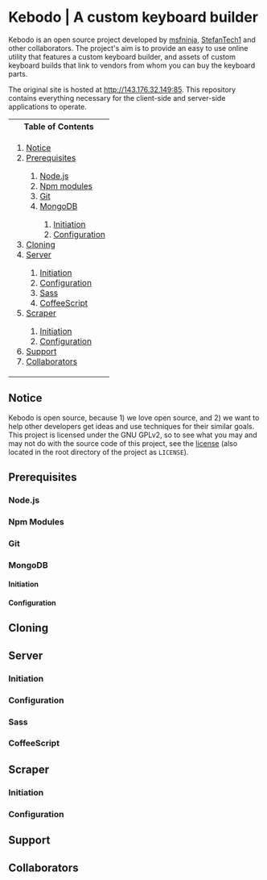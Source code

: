 # Kebodo | A custom keyboard builder

Kebodo is an open source project developed by [msfninja](https://github.com/msfninja), [StefanTech1](https://github.com/StefanTech1) and other collaborators. The project's aim is to provide an easy to use online utility that features a custom keyboard builder, and assets of custom keyboard builds that link to vendors from whom you can buy the keyboard parts.

The original site is hosted at http://143.176.32.149:85. This repository contains everything necessary for the client-side and server-side applications to operate.

<table>
	<tr>
		<th>Table of Contents</th>
	</tr>
	<tr>
		<td>
			<ol>
				<li><a href="#notice">Notice</a></li>
				<li><a href="#prerequisites">Prerequisites</a></li>
				<ol>
					<li><a href="#nodejs">Node.js</a></li>
					<li><a href="#npm-modules">Npm modules</a></li>
					<li><a href="#git">Git</a></li>
					<li><a href="#mongodb">MongoDB</a></li>
					<ol>
						<li><a href="#">Initiation</a></li>
						<li><a href="#">Configuration</a></li>
					</ol>
				</ol>
				<li><a href="#cloning">Cloning</a></li>
				<li><a href="#server">Server</a></li>
				<ol>
					<li><a href="#">Initiation</a></li>
					<li><a href="#">Configuration</a></li>
					<li><a href="#">Sass</a></li>
					<li><a href="#">CoffeeScript</a></li>
				</ol>
				<li><a href="#">Scraper</a></li>
				<ol>
					<li><a href="#">Initiation</a></li>
					<li><a href="#">Configuration</a></li>
				</ol>
				<li><a href="#collaborators">Support</a></li>
				<li><a href="#collaborators">Collaborators</a></li>
			</ol>
		</td>
	</tr>
</table>

## Notice

Kebodo is open source, because 1) we love open source, and 2) we want to help other developers get ideas and use techniques for their similar goals. This project is licensed under the GNU GPLv2, so to see what you may and may not do with the source code of this project, see the [license](https://github.com/msfninja/kebodo/blob/main/LICENSE) (also located in the root directory of the project as `LICENSE`).

## Prerequisites

### Node.js

### Npm Modules

### Git

### MongoDB

#### Initiation

#### Configuration

## Cloning

## Server

### Initiation

### Configuration

### Sass

### CoffeeScript

## Scraper

### Initiation

### Configuration

## Support

## Collaborators